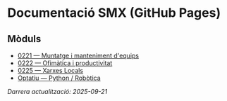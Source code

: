 # Documentació SMX (GitHub Pages)

## Mòduls
- [0221 — Muntatge i manteniment d'equips](./m0221/index.md)
- [0222 — Ofimàtica i productivitat](./m0222/index.md)
- [0225 — Xarxes Locals](./m0225/index.md)
- [Optatiu — Python / Robòtica](./optiu-python/index.md)

_Darrera actualització: 2025-09-21_
